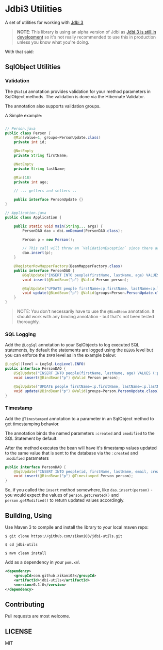 Jdbi3 Utilities
===============

A set of utilities for working with [Jdbi 3](https://github.com/jdbi/jdbi)

> **NOTE**:
> This library is using an alpha version of Jdbi as [Jdbi 3 is still in development](https://github.com/jdbi/jdbi/issues)
> so it's not really recommended to use this in production unless you know what you're doing.

With that said:

## SqlObject Utilities

### Validation

The `@Valid` annotation provides validation for your method parameters in SqlObject methods.
The validation is done via the Hibernate Validator.

The annotation also supports validation groups.

A Simple example:

```java

// Person.java
public class Person {
    @Min(value=1, groups=PersonUpdate.class)
    private int id;

    @NotEmpty
    private String firstName;

    @NotEmpty
    private String lastName;

    @Min(18)
    private int age;

    // ... getters and setters ..

    public interface PersonUpdate {}
}

// Application.java
public class Application {

    public static void main(String... args) {
        PersonDAO dao = dbi.onDemand(PersonDAO.class);

        Person p = new Person();

        // This call will throw an `ValidationException` since there are validation errors
        dao.insert(p);
    }

    @RegisterRowMapperFactory(BeanMapperFactory.class)
    public interface PersonDAO {
        @SqlUpdate("INSERT INTO people(firstName, lastName, age) VALUES (:p.firstName, :p.lastName, :p.age)")
        void insert(@BindBean("p") @Valid Person person);

        @SqlUpdate("UPDATE people firstName=:p.firstName, lastName=:p.lastName, age=:p.age WHERE id=:p.id")
        void update(@BindBean("p") @Valid(groups=Person.PersonUpdate.class) Person person);
    }
}
```

> NOTE: You don't necessarily have to use the `@BindBean` annotation. It should work with any
binding annotation - but that's not been tested thoroughly.

### SQL Logging

Add the `@LogSql` annotation to your SqlObjects to log executed SQL statements, by default the statements
are logged using the `DEBUG` level but you can enforce the `INFO` level as in the example below:

```java
@LogSql(level = LogSql.LogLevel.INFO)
public interface PersonDAO {
    @SqlUpdate("INSERT INTO people(firstName, lastName, age) VALUES (:p.firstName, :p.lastName, :p.age)")
    void insert(@BindBean("p") @Valid Person person);

    @SqlUpdate("UPDATE people firstName=:p.firstName, lastName=:p.lastName, age=:p.age WHERE id=:p.id")
    void update(@BindBean("p") @Valid(groups=Person.PersonUpdate.class) Person person);
}
```

### Timestamp

Add the `@Timestamped` annotation to a parameter in an SqlObject method to get timestamping behavior.<br/>

The annotation binds the named parameters <code>:created</code> and <code>:modified</code> to the SQL Statement by default.

After the method executes the bean will have it's timestamp values updated to the same
value that is sent to the database via the <code>:created</code> and <code>:modified</code> parameters

```java
public interface PersonDAO {
    @SqlUpdate("INSERT INTO people(id, firstName, lastName, email, created, modified) VALUES (:p.id, :p.firstName, :p.lastName, :p.email, :created, :modified)")
    void insert(@BindBean("p") @Timestamped Person person);
}
```

So, if you called the `insert` method somewhere, like `dao.insert(person)` - you would expect the values of
`person.getCreated()` and `person.getModified()` to return updated values accordingly.

## Building, Using

Use Maven 3 to compile and install the library to your local maven repo:

```
$ git clone https://github.com/zikani03/jdbi-utils.git

$ cd jdbi-utils

$ mvn clean install
```

Add as a dependency in your `pom.xml`

```xml
<dependency>
    <groupId>com.github.zikani03</groupId>
    <artifactId>jdbi-utils</artifactId>
    <version>0.1.0</version>
</dependency>
```

## Contributing

Pull requests are most welcome.

## LICENSE

MIT
